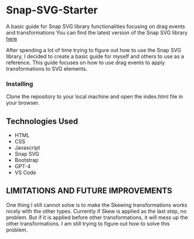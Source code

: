 # Snap-SVG-Starter

A basic guide for Snap SVG library functionalities focusing on drag events and transformations
You can find the latest version of the Snap SVG library [here](http://snapsvg.io/)

After spending a lot of time trying to figure out how to use the Snap SVG library, I decided to create a basic guide for myself and others to use as a reference. This guide focuses on how to use drag events to apply transformations to SVG elements.

### Installing

Clone the repository to your local machine and open the index.html file in your browser.

## Technologies Used

- HTML
- CSS
- Javascript
- Snap SVG
- Bootstrap
- GPT-4
- VS Code

## LIMITATIONS AND FUTURE IMPROVEMENTS

One thing I still cannot solve is to make the Skewing transformations works nicely with the other types. Currently if Skew is applied as the last step, no problem. But if it is applied before other transformations, it will mess up the other transformations. I am still trying to figure out how to solve this problem.

